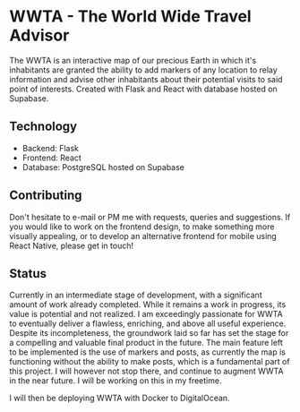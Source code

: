 # WWTA - The World Wide Travel Advisor
The WWTA is an interactive map of our precious Earth in which it's inhabitants are granted the ability to add markers of any location to relay information and advise other inhabitants about their potential visits to said point of interests. Created with Flask and React with database hosted on Supabase.

## Technology
* Backend: Flask
* Frontend: React
* Database: PostgreSQL hosted on Supabase

## Contributing
Don't hesitate to e-mail or PM me with requests, queries and suggestions. If you would like to work on the frontend design, to make something more visually appealing, or to develop an alternative frontend for mobile using React Native, please get in touch!
## Status 
Currently in an intermediate stage of development, with a significant amount of work already completed. While it remains a work in progress, its value is potential and not realized. I am exceedingly passionate for WWTA to eventually deliver a flawless, enriching, and above all useful experience. Despite its incompleteness, the groundwork laid so far has set the stage for a compelling and valuable final product in the future. The main feature left to be implemented is the use of markers and posts, as currently the map is functioning without the ability to make posts, which is a fundamental part of this project. I will however not stop there, and continue to augment WWTA in the near future. I will be working on this in my freetime. 

I will then be deploying WWTA with Docker to DigitalOcean.
